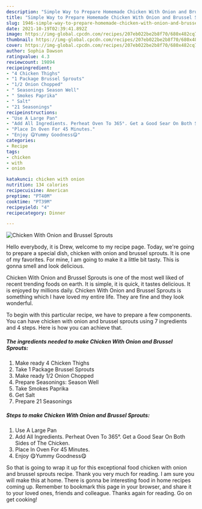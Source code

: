 ```yaml
---
description: "Simple Way to Prepare Homemade Chicken With Onion and Brussel Sprouts"
title: "Simple Way to Prepare Homemade Chicken With Onion and Brussel Sprouts"
slug: 1946-simple-way-to-prepare-homemade-chicken-with-onion-and-brussel-sprouts
date: 2021-10-19T02:39:41.892Z
image: https://img-global.cpcdn.com/recipes/207eb022be2b8f70/680x482cq70/chicken-with-onion-and-brussel-sprouts-recipe-main-photo.jpg
thumbnail: https://img-global.cpcdn.com/recipes/207eb022be2b8f70/680x482cq70/chicken-with-onion-and-brussel-sprouts-recipe-main-photo.jpg
cover: https://img-global.cpcdn.com/recipes/207eb022be2b8f70/680x482cq70/chicken-with-onion-and-brussel-sprouts-recipe-main-photo.jpg
author: Sophia Dawson
ratingvalue: 4.3
reviewcount: 19894
recipeingredient:
- "4 Chicken Thighs"
- "1 Package Brussel Sprouts"
- "1/2 Onion Chopped"
- " Seasonings Season Well"
- " Smokes Paprika"
- " Salt"
- "21 Seasonings"
recipeinstructions:
- "Use A Large Pan"
- "Add All Ingredients. Perheat Oven To 365°. Get a Good Sear On Both Sides of The Chicken."
- "Place In Oven For 45 Minutes."
- "Enjoy 😋Yummy Goodness😋"
categories:
- Recipe
tags:
- chicken
- with
- onion

katakunci: chicken with onion 
nutrition: 134 calories
recipecuisine: American
preptime: "PT40M"
cooktime: "PT39M"
recipeyield: "4"
recipecategory: Dinner

---
```



![Chicken With Onion and Brussel Sprouts](https://img-global.cpcdn.com/recipes/207eb022be2b8f70/680x482cq70/chicken-with-onion-and-brussel-sprouts-recipe-main-photo.jpg)

Hello everybody, it is Drew, welcome to my recipe page. Today, we're going to prepare a special dish, chicken with onion and brussel sprouts. It is one of my favorites. For mine, I am going to make it a little bit tasty. This is gonna smell and look delicious.



Chicken With Onion and Brussel Sprouts is one of the most well liked of recent trending foods on earth. It is simple, it is quick, it tastes delicious. It is enjoyed by millions daily. Chicken With Onion and Brussel Sprouts is something which I have loved my entire life. They are fine and they look wonderful.


To begin with this particular recipe, we have to prepare a few components. You can have chicken with onion and brussel sprouts using 7 ingredients and 4 steps. Here is how you can achieve that.

<!--inarticleads1-->

##### The ingredients needed to make Chicken With Onion and Brussel Sprouts:

1. Make ready 4 Chicken Thighs
1. Take 1 Package Brussel Sprouts
1. Make ready 1/2 Onion Chopped
1. Prepare  Seasonings: Season Well
1. Take  Smokes Paprika
1. Get  Salt
1. Prepare 21 Seasonings




<!--inarticleads2-->

##### Steps to make Chicken With Onion and Brussel Sprouts:

1. Use A Large Pan
1. Add All Ingredients. Perheat Oven To 365°. Get a Good Sear On Both Sides of The Chicken.
1. Place In Oven For 45 Minutes.
1. Enjoy 😋Yummy Goodness😋




So that is going to wrap it up for this exceptional food chicken with onion and brussel sprouts recipe. Thank you very much for reading. I am sure you will make this at home. There is gonna be interesting food in home recipes coming up. Remember to bookmark this page in your browser, and share it to your loved ones, friends and colleague. Thanks again for reading. Go on get cooking!
